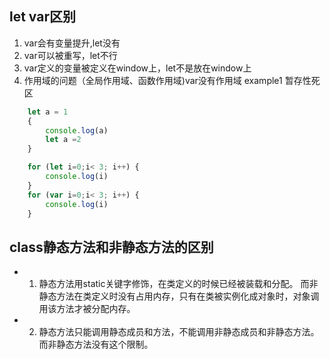 ## let var区别
1. var会有变量提升,let没有
2. var可以被重写，let不行
3. var定义的变量被定义在window上，let不是放在window上
4. 作用域的问题（全局作用域、函数作用域)var没有作用域
    example1
    暂存性死区
``` JavaScript
    let a = 1
    {
        console.log(a)
        let a =2
    }
```
``` JavaScript
    for (let i=0;i< 3; i++) {
        console.log(i)
    }
    for (var i=0;i< 3; i++) {
        console.log(i)
    }
```

## class静态方法和非静态方法的区别
- 1. 静态方法用static关键字修饰，在类定义的时候已经被装载和分配。
    而非静态方法在类定义时没有占用内存，只有在类被实例化成对象时，对象调用该方法才被分配内存。
- 2. 静态方法只能调用静态成员和方法，不能调用非静态成员和非静态方法。而非静态方法没有这个限制。